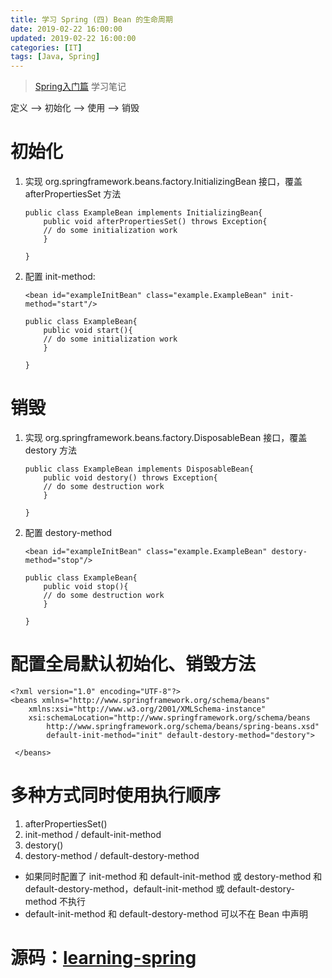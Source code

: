 ```yaml
---
title: 学习 Spring (四) Bean 的生命周期
date: 2019-02-22 16:00:00
updated: 2019-02-22 16:00:00
categories: [IT]
tags: [Java, Spring]
---
```


> [Spring入门篇](https://www.imooc.com/learn/196) 学习笔记

定义 --> 初始化 --> 使用 --> 销毁

# 初始化

1. 实现 org.springframework.beans.factory.InitializingBean 接口，覆盖 afterPropertiesSet 方法

	```
	public class ExampleBean implements InitializingBean{
		public void afterPropertiesSet() throws Exception{
		// do some initialization work
		}
		
	}
	```

1. 配置 init-method:

	```
	<bean id="exampleInitBean" class="example.ExampleBean" init-method="start"/>
	```

	```
	public class ExampleBean{
		public void start(){
		// do some initialization work
		}
		
	}
	```

# 销毁

1. 实现 org.springframework.beans.factory.DisposableBean 接口，覆盖 destory 方法

	```
	public class ExampleBean implements DisposableBean{
		public void destory() throws Exception{
		// do some destruction work
		}
		
	}
	```

1. 配置 destory-method

	```
	<bean id="exampleInitBean" class="example.ExampleBean" destory-method="stop"/>
	```

	```
	public class ExampleBean{
		public void stop(){
		// do some destruction work
		}
		
	}
	```

# 配置全局默认初始化、销毁方法

```
<?xml version="1.0" encoding="UTF-8"?>
<beans xmlns="http://www.springframework.org/schema/beans"
    xmlns:xsi="http://www.w3.org/2001/XMLSchema-instance"
    xsi:schemaLocation="http://www.springframework.org/schema/beans
        http://www.springframework.org/schema/beans/spring-beans.xsd" 
		default-init-method="init" default-destory-method="destory">
	
 </beans>
```

# 多种方式同时使用执行顺序

1. afterPropertiesSet()
1. init-method / default-init-method
1. destory()
1. destory-method / default-destory-method

+ 如果同时配置了 init-method 和 default-init-method 或 destory-method 和 default-destory-method，default-init-method 或 default-destory-method 不执行
+ default-init-method 和 default-destory-method 可以不在 Bean 中声明


# 源码：[learning-spring](https://github.com/VictorBu/learning-spring)
